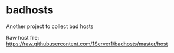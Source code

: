 # badhosts

Another project to collect bad hosts

Raw host file: https://raw.githubusercontent.com/1Server1/badhosts/master/host
